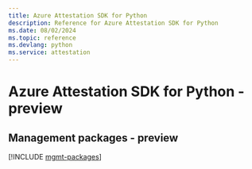 ```yaml
---
title: Azure Attestation SDK for Python
description: Reference for Azure Attestation SDK for Python
ms.date: 08/02/2024
ms.topic: reference
ms.devlang: python
ms.service: attestation
---
```

# Azure Attestation SDK for Python - preview

## Management packages - preview
[!INCLUDE [mgmt-packages](attestation-mgmt-index.md)]